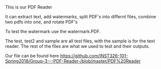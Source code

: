 This is our PDF Reader

It can extract text, add watermarks, split PDF's into differnt files, combine two pdfs into one, and rotate PDF's 

To test the watermark use the watermark.PDF.

The test, test2 and sample are all test files, with the sample is for the text reader.  The rest of the files are what we used to test and their outputs.

Our file can be found here https://github.com/INST326-101-Spring2018/Group-3---PDF-Reader-/blob/master/PDF%20Reader
